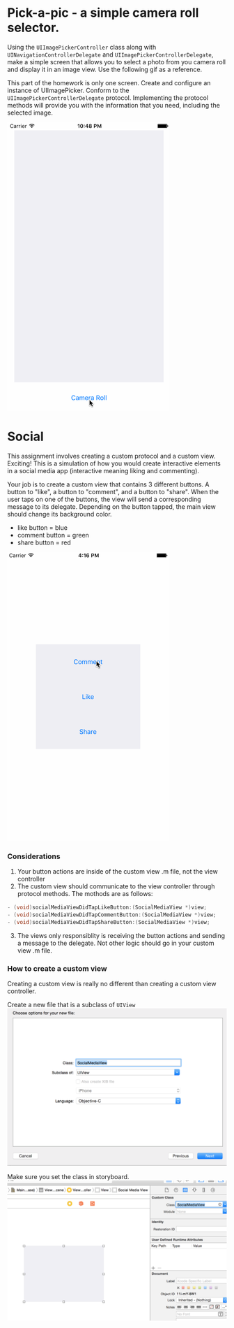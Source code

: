 # Pick-a-pic - a simple camera roll selector. 
Using the `UIImagePickerController` class along with `UINavigationControllerDelegate` and `UIImagePickerControllerDelegate`, make a simple screen that allows you to select a photo from you camera roll and display it in an image view. Use the following gif as a reference.

This part of the homework is only one screen. Create and configure an instance of UIImagePicker. Conform to the `UIImagePickerControllerDelegate` protocol. Implementing the protocol methods will provide you with the information that you need, including the selected image.

![image](https://github.com/accesscode-2-2/unit-2-hw-0/blob/master/images/pickerController.gif?raw=true)

# Social 
This assignment involves creating a custom protocol and a custom view. Exciting! This is a simulation of how you would create interactive elements in a social media app (interactive meaning liking and commenting). 

Your job is to create a custom view that contains 3 different buttons. A button to "like", a button to "comment", and a button to "share". When the user taps on one of the buttons, the view will send a corresponding message to its delegate. Depending on the button tapped, the main view should change its background color. 

* like button = blue
* comment button = green
* share button = red

![reference](https://github.com/accesscode-2-2/unit-2-hw-0/blob/master/images/social.gif?raw=true)

### Considerations

1) Your button actions are inside of the custom view .m file, not the view controller  
2) The custom view should communicate to the view controller through protocol methods. The mothods are as follows:
```objective-c
- (void)socialMediaViewDidTapLikeButton:(SocialMediaView *)view;
- (void)socialMediaViewDidTapCommentButton:(SocialMediaView *)view;
- (void)socialMediaViewDidTapShareButton:(SocialMediaView *)view;
```
3) The views only responsiblity is receiving the button actions and sending a message to the delegate. Not other logic should go in your custom view .m file.

### How to create a custom view
Creating a custom view is really no different than creating a custom view controller. 

Create a new file that is a subclass of `UIView`  
<img src="https://github.com/accesscode-2-2/unit-2-hw-0/blob/master/images/custom_view.png?raw=true" />  

Make sure you set the class in storyboard.  
<img src="https://github.com/accesscode-2-2/unit-2-hw-0/blob/master/images/view_class.png?raw=true"  />  

